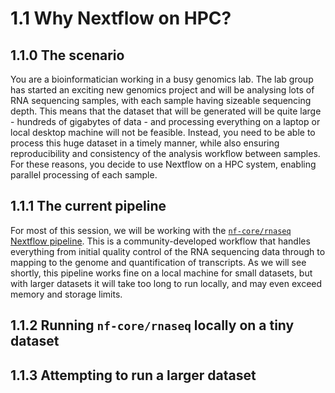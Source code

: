 # 1.1 Why Nextflow on HPC?

## 1.1.0 The scenario

You are a bioinformatician working in a busy genomics lab. The lab group has started an exciting new genomics project and will be analysing lots of RNA sequencing samples, with each sample having sizeable sequencing depth. This means that the dataset that will be generated will be quite large - hundreds of gigabytes of data - and processing everything on a laptop or local desktop machine will not be feasible. Instead, you need to be able to process this huge dataset in a timely manner, while also ensuring reproducibility and consistency of the analysis workflow between samples. For these reasons, you decide to use Nextflow on a HPC system, enabling parallel processing of each sample.

## 1.1.1 The current pipeline

For most of this session, we will be working with the [`nf-core/rnaseq` Nextflow pipeline](https://nf-co.re/rnaseq). This is a community-developed workflow that handles everything from initial quality control of the RNA sequencing data through to mapping to the genome and quantification of transcripts. As we will see shortly, this pipeline works fine on a local machine for small datasets, but with larger datasets it will take too long to run locally, and may even exceed memory and storage limits.

## 1.1.2 Running `nf-core/rnaseq` locally on a tiny dataset



## 1.1.3 Attempting to run a larger dataset

